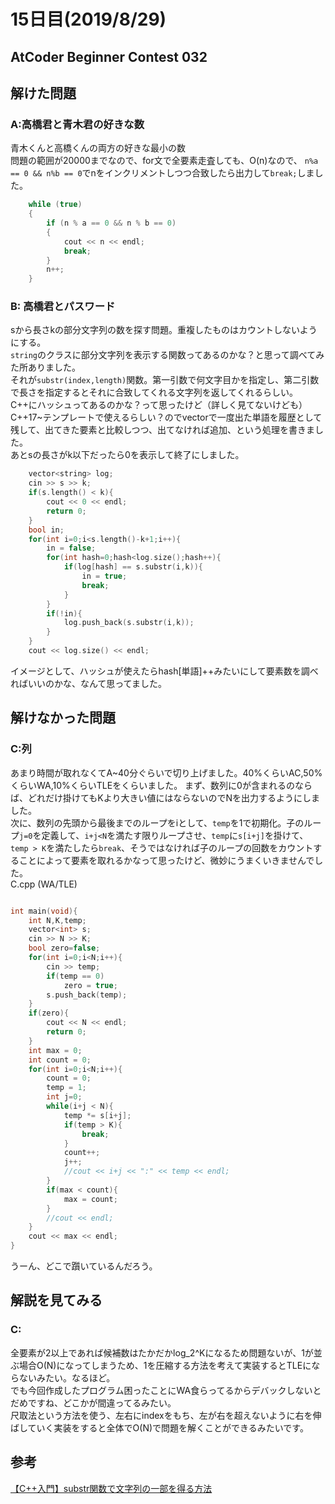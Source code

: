 # 15日目(2019/8/29)
## AtCoder Beginner Contest 032
<!-- 何かあればここに書く -->
## 解けた問題
### A:高橋君と青木君の好きな数
<!-- 解説・感想 -->
青木くんと高橋くんの両方の好きな最小の数  
問題の範囲が20000までなので、for文で全要素走査しても、O(n)なので、
`n%a == 0 && n%b == 0`でnをインクリメントしつつ合致したら出力して`break;`しました。

```cpp
    while (true)
    {
        if (n % a == 0 && n % b == 0)
        {
            cout << n << endl;
            break;
        }
        n++;
    }
```
### B: 高橋君とパスワード
sから長さkの部分文字列の数を探す問題。重複したものはカウントしないようにする。  
`string`のクラスに部分文字列を表示する関数ってあるのかな？と思って調べてみた所ありました。  
それが`substr(index,length)`関数。第一引数で何文字目かを指定し、第二引数で長さを指定するとそれに合致してくれる文字列を返してくれるらしい。  
C++にハッシュってあるのかな？って思ったけど（詳しく見てないけども）C++17~テンプレートで使えるらしい？のでvectorで一度出た単語を履歴として残して、出てきた要素と比較しつつ、出てなければ追加、という処理を書きました。  
あとsの長さがk以下だったら0を表示して終了にしました。  
```cpp
    vector<string> log;
    cin >> s >> k;
    if(s.length() < k){
        cout << 0 << endl;
        return 0;
    }
    bool in;
    for(int i=0;i<s.length()-k+1;i++){
        in = false;
        for(int hash=0;hash<log.size();hash++){
            if(log[hash] == s.substr(i,k)){
                in = true;
                break;
            }
        }
        if(!in){
            log.push_back(s.substr(i,k));
        }
    }
    cout << log.size() << endl;
```
イメージとして、ハッシュが使えたらhash[単語]++みたいにして要素数を調べればいいのかな、なんて思ってました。  
## 解けなかった問題
### C:列
あまり時間が取れなくてA~40分ぐらいで切り上げました。40%くらいAC,50%くらいWA,10%くらいTLEをくらいました。
まず、数列に0が含まれるのならば、どれだけ掛けてもKより大きい値にはならないのでNを出力するようにしました。  
次に、数列の先頭から最後までのループをiとして、`temp`を1で初期化。子のループ`j=0`を定義して、`i+j<N`を満たす限りループさせ、`temp`に`s[i+j]`を掛けて、`temp > K`を満たしたら`break`、そうではなければ子のループの回数をカウントすることによって要素を取れるかなって思ったけど、微妙にうまくいきませんでした。  
C.cpp (WA/TLE)
```cpp

int main(void){
    int N,K,temp;
    vector<int> s;
    cin >> N >> K;
    bool zero=false;
    for(int i=0;i<N;i++){
        cin >> temp;
        if(temp == 0)
            zero = true;
        s.push_back(temp);
    }
    if(zero){
        cout << N << endl;
        return 0;
    }
    int max = 0;
    int count = 0;
    for(int i=0;i<N;i++){
        count = 0;
        temp = 1;
        int j=0;
        while(i+j < N){
            temp *= s[i+j];
            if(temp > K){
                break;
            }
            count++;
            j++;
            //cout << i+j << ":" << temp << endl;
        }
        if(max < count){
            max = count;
        }
        //cout << endl;
    }
    cout << max << endl;
}
```
うーん、どこで躓いているんだろう。
## 解説を見てみる
### C:
全要素が2以上であれば候補数はたかだかlog_2^Kになるため問題ないが、1が並ぶ場合O(N)になってしまうため、1を圧縮する方法を考えて実装するとTLEにならないみたい。なるほど。  
でも今回作成したプログラム困ったことにWA食らってるからデバックしないとだめですね、どこかが間違ってるみたい。  
尺取法という方法を使う、左右にindexをもち、左が右を超えないように右を伸ばしていく実装をすると全体でO(N)で問題を解くことができるみたいです。

## 参考
[【C++入門】substr関数で文字列の一部を得る方法](https://www.sejuku.net/blog/58892)